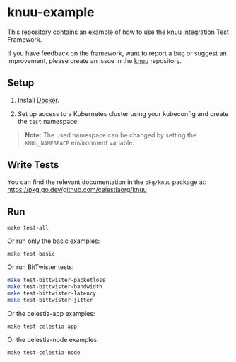 # knuu-example

This repository contains an example of how to use the [knuu](https://github.com/celestiaorg/knuu) Integration Test Framework.

If you have feedback on the framework, want to report a bug or suggest an improvement, please create an issue in the [knuu](https://github.com/celestiaorg/knuu) repository.

## Setup

1. Install [Docker](https://docs.docker.com/get-docker/).

2. Set up access to a Kubernetes cluster using your kubeconfig and create the `test` namespace.
> **Note:** The used namespace can be changed by setting the `KNUU_NAMESPACE` environment variable.


## Write Tests

You can find the relevant documentation in the `pkg/knuu` package at: https://pkg.go.dev/github.com/celestiaorg/knuu

## Run

```shell
make test-all
```

Or run only the basic examples:

```shell
make test-basic
```

Or run BitTwister tests:

```sh
make test-bittwister-packetloss
make test-bittwister-bandwidth
make test-bittwister-latency
make test-bittwister-jitter
```

Or the celestia-app examples:

```shell
make test-celestia-app
```

Or the celestia-node examples:

```shell
make test-celestia-node
```
